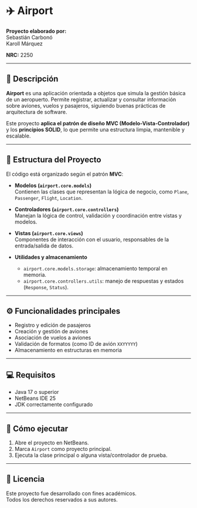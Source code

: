 # ✈️ Airport

**Proyecto elaborado por:**  
Sebastián Carbonó  
Karoll Márquez  

**NRC:** 2250  

---

## 📌 Descripción

**Airport** es una aplicación orientada a objetos que simula la gestión básica de un aeropuerto. Permite registrar, actualizar y consultar información sobre aviones, vuelos y pasajeros, siguiendo buenas prácticas de arquitectura de software.

Este proyecto **aplica el patrón de diseño MVC (Modelo-Vista-Controlador)** y los **principios SOLID**, lo que permite una estructura limpia, mantenible y escalable.

---

## 🧩 Estructura del Proyecto

El código está organizado según el patrón **MVC**:

- **Modelos (`airport.core.models`)**  
  Contienen las clases que representan la lógica de negocio, como `Plane`, `Passenger`, `Flight`, `Location`.

- **Controladores (`airport.core.controllers`)**  
  Manejan la lógica de control, validación y coordinación entre vistas y modelos.

- **Vistas (`airport.core.views`)**  
  Componentes de interacción con el usuario, responsables de la entrada/salida de datos.

- **Utilidades y almacenamiento**  
  - `airport.core.models.storage`: almacenamiento temporal en memoria.  
  - `airport.core.controllers.utils`: manejo de respuestas y estados (`Response`, `Status`).

---

## ⚙️ Funcionalidades principales

- Registro y edición de pasajeros
- Creación y gestión de aviones
- Asociación de vuelos a aviones
- Validación de formatos (como ID de avión `XXYYYYY`)
- Almacenamiento en estructuras en memoria

---

## 💻 Requisitos

- Java 17 o superior  
- NetBeans IDE 25  
- JDK correctamente configurado

---

## 🏁 Cómo ejecutar

1. Abre el proyecto en NetBeans.
2. Marca `Airport` como proyecto principal.
3. Ejecuta la clase principal o alguna vista/controlador de prueba.

---

## 📄 Licencia

Este proyecto fue desarrollado con fines académicos.  
Todos los derechos reservados a sus autores.